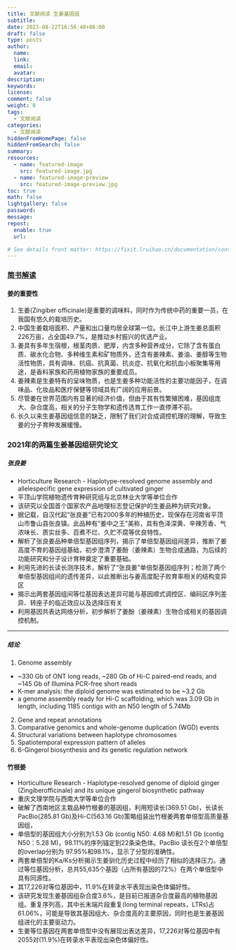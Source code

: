 ```yaml
---
title: 文献阅读 生姜基因组
subtitle:
date: 2023-08-22T16:56:48+08:00
draft: false
type: posts
author:
  name:
  link:
  email:
  avatar:
description:
keywords:
license:
comment: false
weight: 0
tags:
  - 文献阅读
categories:
  - 文献阅读
hiddenFromHomePage: false
hiddenFromSearch: false
summary:
resources:
  - name: featured-image
    src: featured-image.jpg
  - name: featured-image-preview
    src: featured-image-preview.jpg
toc: true
math: false
lightgallery: false
password:
message:
repost:
  enable: true
  url:

# See details front matter: https://fixit.lruihao.cn/documentation/content-management/introduction/#front-matter
---
```


<!--more-->
### [简书解读](https://www.jianshu.com/p/11c461cccd96)
#### 姜的重要性
1. 生姜(Zingiber officinale)是重要的调味料，同时作为传统中药的重要一员，在我国有悠久的栽培历史。
2. 中国生姜栽培面积、产量和出口量均居全球第一位。长江中上游生姜总面积226万亩，占全国49.7%，是推动乡村振兴的优选产业。
3. 姜具有多年生宿根，根茎肉质、肥厚，内含多种营养成分，它除了含有蛋白质、碳水化合物、多种维生素和矿物质外，还含有姜辣素、姜油、姜醇等生物活性物质，具有调味、抗癌、抗真菌、抗炎症、抗氧化和抗血小板聚集等用途，是香料家族和药用植物家族的重要成员。
4. 姜辣素是生姜特有的呈味物质，也是生姜多种功能活性的主要功能因子，在调味品、化妆品和医疗保健等领域具有广阔的应用前景。
5. 尽管姜在世界范围内有显著的经济价值，但由于其有性繁殖困难，基因组庞大、杂合度高，相关的分子生物学和遗传选育工作一直停滞不前。
6. 长久以来生姜基因组信息的缺乏，限制了我们对合成调控机理的理解，导致生姜的分子育种发展缓慢。
### 2021年的两篇生姜基因组研究论文
##### 张良姜
- Horticulture Research - Haplotype-resolved genome assembly and allelespecific gene expression of cultivated ginger
- 平顶山学院植物遗传育种研究组与北京林业大学等单位合作
- 该研究以全国首个国家农产品地理标志登记保护的生姜品种为研究对象。
- 据记载，自汉代起“张良姜”已有2000多年的种植历史，现保存在河南省平顶山市鲁山县张良镇。此品种有“姜中之王”美称，具有色泽深黄、辛辣芳香、气浓味长、质实丝多、百煮不烂、久贮不腐等优良特性。
- 解析了张良姜品种单倍型基因组序列，揭示了单倍型基因组间差异，推断了姜高度不育的基因组基础，初步澄清了姜酚（姜辣素）生物合成通路，为后续的功能研究和分子设计育种奠定了重要基础。
- 利用先进的长读长测序技术，解析了“张良姜”单倍型基因组序列；检测了两个单倍型基因组间的遗传差异，以此推断出与姜高度配子败育率相关的结构变异区
- 揭示出两套基因组间等位基因表达差异可能与基因顺式调控区、编码区序列差异、转座子的临近效应以及选择压有关
- 利用基因共表达网络分析，初步解析了姜酚（姜辣素）生物合成相关的基因调控机制。
---------------------------------------------------------
##### 结论
1. Genome assembly
- ~330 Gb of ONT long reads, ~280 Gb of Hi-C paired-end reads, and ~145 Gb of Illumina PCR-free short reads
- K-mer analysis: the diploid genome was estimated to be ~3.2 Gb
- a genome assembly ready for Hi-C scaffolding, which was 3.09 Gb in length, including 1185 contigs with an
N50 length of 5.74Mb
2. Gene and repeat annotations
3. Comparative genomics and whole-genome duplication (WGD) events
4. Structural variations between haplotype chromosomes
5. Spatiotemporal expression pattern of alleles
6. 6-Gingerol biosynthesis and its genetic regulation network
#### 竹根姜
- Horticulture Research - Haplotype-resolved genome of diploid ginger (Zingiberofficinale) and its unique gingerol biosynthetic pathway
- 重庆文理学院与西南大学等单位合作
- 破解了西南地区主栽品种竹根姜的基因组，利用短读长(369.51 Gb)，长读长PacBio(285.81 Gb)及Hi-C(563.16 Gb)策略组装出竹根姜两套单倍型高质量基因组，
- 单倍型的基因组大小分别为1.53 Gb (contig N50: 4.68 M)和1.51 Gb (contig N50：5.28 M)，98.11%的序列锚定到22条染色体。PacBio 读长在2个单倍型的overlap分别为 97.95%和98.1%，显示了分型的准确性。
- 两套单倍型的Ka/Ks分析揭示生姜驯化历史过程中经历了相似的选择压力。通过等位基因分析，总共55,635个基因（占所有基因的72%）在两个单倍型中具有同源性。
- 其17,226对等位基因中，11.9%在转录水平表现出染色体偏好性。
- 该研究发现生姜基因组杂合度3.6%，是目前已报道杂合度最高的植物基因组。重复序列高，其中长末端片段重复(long terminal repeats，LTRs)占61.06%，可能是导致其基因组大、杂合度高的主要原因，同时也是生姜基因组进化的主要驱动力。
- 生姜等位基因在两套单倍型中没有展现出表达差异，17,226对等位基因中有2055对(11.9%)在转录水平表现出染色体偏好性。

